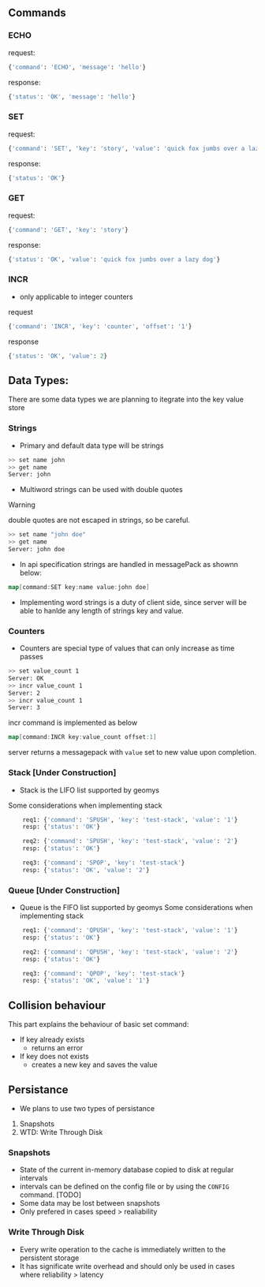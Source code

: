## Commands
### ECHO
request:
```python
{'command': 'ECHO', 'message': 'hello'}
```
response:
```python
{'status': 'OK', 'message': 'hello'}   
```
### SET
request:
```python
{'command': 'SET', 'key': 'story', 'value': 'quick fox jumbs over a lazy dog'}
```
response:
```python
{'status': 'OK'}
```

### GET
request:
```python
{'command': 'GET', 'key': 'story'}
```
response:
```python
{'status': 'OK', 'value': 'quick fox jumbs over a lazy dog'}
```

### INCR
- only applicable to integer counters

request
```python
{'command': 'INCR', 'key': 'counter', 'offset': '1'}
```
response
```python
{'status': 'OK', 'value': 2}
```
## Data Types:
There are some data types we are planning to itegrate into the key value store
### Strings
- Primary and default data type will be strings
```bash
>> set name john
>> get name
Server: john
```
- Multiword strings can be used with double quotes
> [!WARNING]
> double quotes are not escaped in strings, so be careful.
```bash
>> set name "john doe"
>> get name
Server: john doe
```
- In api specification strings are handled in messagePack as shownn below:
```go
map[command:SET key:name value:john doe]
```
- Implementing word strings is a duty of client side, since server will be able to hanlde any length of strings key and value.
### Counters
- Counters are special type of values that can only increase as time passes
```bash
>> set value_count 1
Server: OK
>> incr value_count 1
Server: 2
>> incr value_count 1
Server: 3
```
incr command is implemented as below
```go
map[command:INCR key:value_count offset:1]
```
server returns a messagepack with `value` set to new value upon completion.

### Stack [Under Construction]
- Stack is the LIFO list supported by geomys

Some considerations when implementing stack
```python
    req1: {'command': 'SPUSH', 'key': 'test-stack', 'value': '1'}
    resp: {'status': 'OK'}

    req2: {'command': 'SPUSH', 'key': 'test-stack', 'value': '2'}
    resp: {'status': 'OK'}

    req3: {'command': 'SPOP', 'key': 'test-stack'}
    resp: {'status': 'OK', 'value': '2'}
```
### Queue [Under Construction]
- Queue is the FIFO list supported by geomys
Some considerations when implementing stack
```python
    req1: {'command': 'QPUSH', 'key': 'test-stack', 'value': '1'}
    resp: {'status': 'OK'}

    req2: {'command': 'QPUSH', 'key': 'test-stack', 'value': '2'}
    resp: {'status': 'OK'}

    req3: {'command': 'QPOP', 'key': 'test-stack'}
    resp: {'status': 'OK', 'value': '1'}
```
## Collision behaviour
This part explains the behaviour of basic set command:
- If key already exists
    - returns an error
- If key does not exists
    - creates a new key and saves the value

## Persistance
- We plans to use two types of persistance
1. Snapshots
2. WTD: Write Through Disk
### Snapshots
- State of the current in-memory database copied to disk at regular intervals
- intervals can be defined on the config file or by using the `CONFIG` command. [TODO]
- Some data may be lost between snapshots
- Only prefered in cases speed > realiability
### Write Through Disk
- Every write operation to the cache is immediately written to the persistent storage
- It has significate write overhead and should only be used in cases where reliability > latency